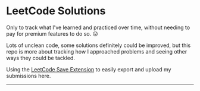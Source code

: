 # LeetCode Solutions

Only to track what I've learned and practiced over time, without needing to pay for premium features to do so. 😜

Lots of unclean code, some solutions definitely could be improved, but this repo is more about tracking how I approached problems and seeing other ways they could be tackled.

Using the [LeetCode Save Extension](https://chromewebstore.google.com/detail/mojbjmadgddjbhokmpgnceiplpdkaodj) to easily export and upload my submissions here.

---
